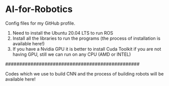 # AI-for-Robotics
Config files for my GitHub profile.

1) Need to install the Ubuntu 20.04 LTS to run ROS
2) Install all the libraries to run the programs
   (the process of installation is available here!)
3) If you have a Nvidia GPU it is better to install Cuda Toolkit
   if you are not having GPU, still we can run on any CPU (AMD or INTEL)

################################################

Codes which we use to build CNN and the process of building robots will be available here!

